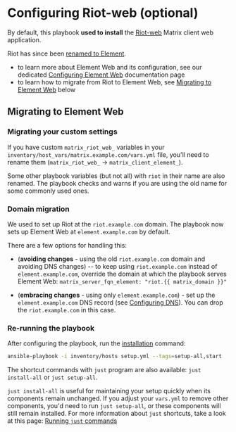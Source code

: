 # Configuring Riot-web (optional)

By default, this playbook **used to install** the [Riot-web](https://github.com/element-hq/riot-web) Matrix client web application.

Riot has since been [renamed to Element](https://element.io/blog/welcome-to-element/).

- to learn more about Element Web and its configuration, see our dedicated [Configuring Element Web](configuring-playbook-client-element-web.md) documentation page
- to learn how to migrate from Riot to Element Web, see [Migrating to Element Web](#migrating-to-element-web) below


## Migrating to Element Web

### Migrating your custom settings

If you have custom `matrix_riot_web_` variables in your `inventory/host_vars/matrix.example.com/vars.yml` file, you'll need to rename them (`matrix_riot_web_` -> `matrix_client_element_`).

Some other playbook variables (but not all) with `riot` in their name are also renamed. The playbook checks and warns if you are using the old name for some commonly used ones.


### Domain migration

We used to set up Riot at the `riot.example.com` domain. The playbook now sets up Element Web at `element.example.com` by default.

There are a few options for handling this:

- (**avoiding changes** - using the old `riot.example.com` domain and avoiding DNS changes) -- to keep using `riot.example.com` instead of `element.example.com`, override the domain at which the playbook serves Element Web: `matrix_server_fqn_element: "riot.{{ matrix_domain }}"`

- (**embracing changes** - using only `element.example.com`) - set up the `element.example.com` DNS record (see [Configuring DNS](configuring-dns.md)). You can drop the `riot.example.com` in this case.


### Re-running the playbook

After configuring the playbook, run the [installation](installing.md) command:

<!-- NOTE: let this conservative command run (instead of install-all) to make it clear that failure of the command means something is clearly broken. -->
```sh
ansible-playbook -i inventory/hosts setup.yml --tags=setup-all,start
```

The shortcut commands with `just` program are also available: `just install-all` or `just setup-all`.

`just install-all` is useful for maintaining your setup quickly when its components remain unchanged. If you adjust your `vars.yml` to remove other components, you'd need to run `just setup-all`, or these components will still remain installed. For more information about `just` shortcuts, take a look at this page: [Running `just` commands](just.md)
